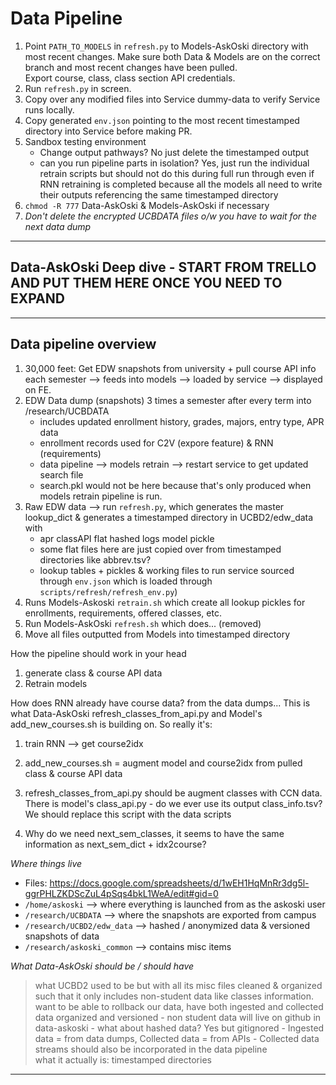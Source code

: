 # Data Pipeline

1. Point `PATH_TO_MODELS` in `refresh.py` to Models-AskOski directory with most recent changes.  Make sure both Data & Models are on the correct branch and most recent changes have been pulled.  
Export course, class, class section API credentials.
1. Run `refresh.py` in screen.
1. Copy over any modified files into Service dummy-data to verify Service runs locally.  
1. Copy generated `env.json` pointing to the most recent timestamped directory into Service before making PR. 
1. Sandbox testing environment 
    - Change output pathways? No just delete the timestamped output 
    - can you run pipeline parts in isolation?  Yes, just run the individual retrain scripts but should not do this during full run through even if RNN retraining is completed because all the models all need to write their outputs referencing the same timestamped directory 
1. `chmod -R 777` Data-AskOski & Models-AskOski if necessary
1. *Don't delete the encrypted UCBDATA files o/w you have to wait for the next data dump*

---------------------------------

## Data-AskOski Deep dive - START FROM TRELLO AND PUT THEM HERE ONCE YOU NEED TO EXPAND



------------------------------------------------

## Data pipeline overview

1. 30,000 feet: Get EDW snapshots from university + pull course API info each semester --> feeds into models --> loaded by service --> displayed on FE.  
1. EDW Data dump (snapshots) 3 times a semester after every term into /research/UCBDATA
    - includes updated enrollment history, grades, majors, entry type, APR data
    - enrollment records used for C2V (expore feature) & RNN (requirements)
    - data pipeline --> models retrain --> restart service to get updated search file
    - search.pkl would not be here because that's only produced when models retrain pipeline is run. 
1. Raw EDW data --> run `refresh.py`, which generates the master lookup_dict & generates a timestamped directory in UCBD2/edw_data with
    - apr  classAPI  flat  hashed  logs  model  pickle
    - some flat files here are just copied over from timestamped directories like abbrev.tsv?
    - lookup tables + pickles & working files to run service sourced through `env.json` which is loaded through `scripts/refresh/refresh_env.py`) 
1. Runs Models-Askoski `retrain.sh` which create all lookup pickles for enrollments, requirements, offered classes, etc.
1. Run Models-AskOski `refresh.sh` which does... (removed)
1. Move all files outputted from Models into timestamped directory

How the pipeline should work in your head

1. generate class & course API data
1. Retrain models

How does RNN already have course data?  from the data dumps... This is what Data-AskOski refresh_classes_from_api.py and Model's add_new_courses.sh is building on. So really it's: 

1. train RNN --> get course2idx
1. add_new_courses.sh = augment model and course2idx from pulled class & course API data
1. refresh_classes_from_api.py should be augment classes with CCN data. There is model's class_api.py - do we ever use its output class_info.tsv?   We should replace this script with the data scripts

1. Why do we need next_sem_classes, it seems to have the same information as next_sem_dict + idx2course? 


*Where things live*

- Files: https://docs.google.com/spreadsheets/d/1wEH1HqMnRr3dg5l-ggrPHLZKDScZuL4pSqs4bkL1WeA/edit#gid=0
- `/home/askoski` --> where everything is launched from as the askoski user
- `/research/UCBDATA` --> where the snapshots are exported from campus
- `/research/UCBD2/edw_data` --> hashed / anonymized data & versioned snapshots of data
- `/research/askoski_common` --> contains misc items

*What Data-AskOski should be / should have*

> what UCBD2 used to be but with all its misc files cleaned & organized such that it only includes non-student data like classes information.  want to be able to rollback our data, have both ingested and collected data organized and versioned
    - non student data will live on github in data-askoski
    - what about hashed data?  Yes but gitignored
    - Ingested data = from data dumps, Collected data = from APIs
    - Collected data streams should also be incorporated in the data pipeline  
> what it actually is: timestamped directories

---